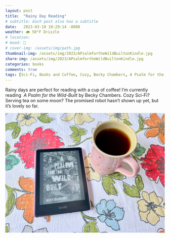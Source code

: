 ```yaml
---
layout: post
title:  "Rainy Day Reading"
# subtitle: Each post also has a subtitle
date:   2023-03-10 10:29:14 -0800
weather: 🌧️ 50°F Drizzle
# location: 
# mood: 🥰
# cover-img: /assets/img/path.jpg
thumbnail-img: /assets/img/2023/APsalmfortheWildBuiltonKindle.jpg
share-img: /assets/img/2023/APsalmfortheWildBuiltonKindle.jpg
categories: books
comments: true
tags: [Sci-Fi, Books and Coffee, Cozy, Becky Chambers, A Psalm for the Wild Built, Monk and Robot ]
---
```


Rainy days are perfect for reading with a cup of coffee! I’m currently reading  _A Psalm for the Wild-Built_ by Becky Chambers. Cozy Sci-Fi? Serving tea on some moon? The promised robot hasn’t shown up yet, but it’s lovely so far.

![A Psalm for the Wild-Built](/assets/img/2023/APsalmfortheWildBuiltonKindle.jpg)